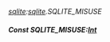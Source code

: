 _[sqlite](../../modules/sqlite/sqlite-module.md):[sqlite](../../modules/sqlite/sqlite-module.md).SQLITE\_MISUSE_
##### Const SQLITE\_MISUSE:[Int](../../modules/wonkey/wonkey-types-int.md)
